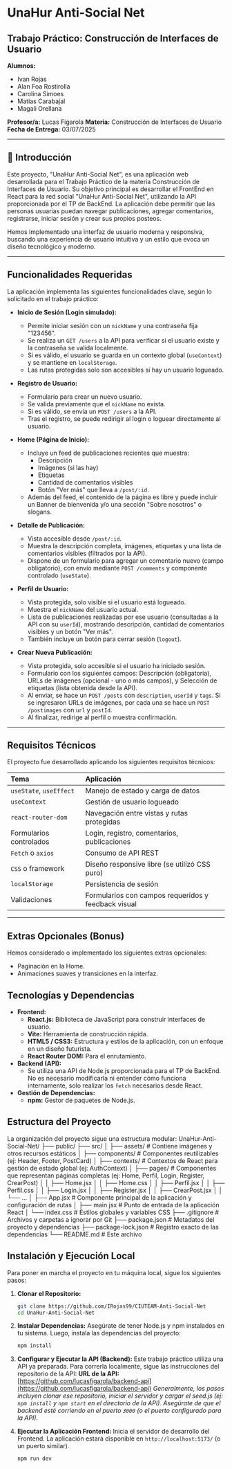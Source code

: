 # UnaHur Anti-Social Net

## Trabajo Práctico: Construcción de Interfaces de Usuario

**Alumnos:**
* Ivan Rojas
* Alan Foa Rostirolla
* Carolina Simoes
* Matias Carabajal
* Magali Orellana

**Profesor/a:** Lucas Figarola
**Materia:** Construcción de Interfaces de Usuario
**Fecha de Entrega:** 03/07/2025

---

## 🚀 Introducción

Este proyecto, "UnaHur Anti-Social Net", es una aplicación web desarrollada para el Trabajo Práctico de la materia Construcción de Interfaces de Usuario. Su objetivo principal es desarrollar el FrontEnd en React para la red social "UnaHur Anti-Social Net", utilizando la API proporcionada por el TP de BackEnd. La aplicación debe permitir que las personas usuarias puedan navegar publicaciones, agregar comentarios, registrarse, iniciar sesión y crear sus propios posteos.

Hemos implementado una interfaz de usuario moderna y responsiva, buscando una experiencia de usuario intuitiva y un estilo que evoca un diseño tecnológico y moderno.

---

## Funcionalidades Requeridas

La aplicación implementa las siguientes funcionalidades clave, según lo solicitado en el trabajo práctico:

* **Inicio de Sesión (Login simulado):**
    * Permite iniciar sesión con un `nickName` y una contraseña fija "123456".
    * Se realiza un `GET /users` a la API para verificar si el usuario existe y la contraseña se valida localmente.
    * Si es válido, el usuario se guarda en un contexto global (`useContext`) y se mantiene en `localStorage`.
    * Las rutas protegidas solo son accesibles si hay un usuario logueado.

* **Registro de Usuario:**
    * Formulario para crear un nuevo usuario.
    * Se valida previamente que el `nickName` no exista.
    * Si es válido, se envía un `POST /users` a la API.
    * Tras el registro, se puede redirigir al login o loguear directamente al usuario.

* **Home (Página de Inicio):**
    * Incluye un feed de publicaciones recientes que muestra:
        * Descripción
        * Imágenes (si las hay)
        * Etiquetas
        * Cantidad de comentarios visibles
        * Botón "Ver más" que lleva a `/post/:id`.
    * Además del feed, el contenido de la página es libre y puede incluir un Banner de bienvenida y/o una sección "Sobre nosotros" o slogans.

* **Detalle de Publicación:**
    * Vista accesible desde `/post/:id`.
    * Muestra la descripción completa, imágenes, etiquetas y una lista de comentarios visibles (filtrados por la API).
    * Dispone de un formulario para agregar un comentario nuevo (campo obligatorio), con envío mediante `POST /comments` y componente controlado (`useState`).

* **Perfil de Usuario:**
    * Vista protegida, solo visible si el usuario está logueado.
    * Muestra el `nickName` del usuario actual.
    * Lista de publicaciones realizadas por ese usuario (consultadas a la API con su `userId`), mostrando descripción, cantidad de comentarios visibles y un botón "Ver más".
    * También incluye un botón para cerrar sesión (`logout`).

* **Crear Nueva Publicación:**
    * Vista protegida, solo accesible si el usuario ha iniciado sesión.
    * Formulario con los siguientes campos: Descripción (obligatoria), URLs de imágenes (opcional - uno o más campos), y Selección de etiquetas (lista obtenida desde la API).
    * Al enviar, se hace un `POST /posts` con `description`, `userId` y `tags`. Si se ingresaron URLs de imágenes, por cada una se hace un `POST /postimages` con `url` y `postId`.
    * Al finalizar, redirige al perfil o muestra confirmación.

---

## Requisitos Técnicos

El proyecto fue desarrollado aplicando los siguientes requisitos técnicos:

| Tema                | Aplicación                                   |
| :------------------ | :------------------------------------------- |
| `useState`, `useEffect` | Manejo de estado y carga de datos            |
| `useContext`        | Gestión de usuario logueado                  |
| `react-router-dom`  | Navegación entre vistas y rutas protegidas   |
| Formularios controlados | Login, registro, comentarios, publicaciones  |
| `Fetch` o `axios`   | Consumo de API REST                          |
| `CSS` o framework   | Diseño responsive libre (se utilizó CSS puro) |
| `localStorage`      | Persistencia de sesión                       |
| Validaciones        | Formularios con campos requeridos y feedback visual |

---

## Extras Opcionales (Bonus)

Hemos considerado o implementado los siguientes extras opcionales:
* Paginación en la Home.
* Animaciones suaves y transiciones en la interfaz.


## Tecnologías y Dependencias

* **Frontend:**
    * **React.js:** Biblioteca de JavaScript para construir interfaces de usuario.
    * **Vite:** Herramienta de construcción rápida.
    * **HTML5 / CSS3:** Estructura y estilos de la aplicación, con un enfoque en un diseño futurista.
    * **React Router DOM:** Para el enrutamiento.
* **Backend (API):**
    * Se utiliza una API de Node.js proporcionada para el TP de BackEnd. No es necesario modificarla ni entender cómo funciona internamente, solo realizar los `fetch` necesarios desde React.
* **Gestión de Dependencias:**
    * **npm:** Gestor de paquetes de Node.js.

## Estructura del Proyecto

La organización del proyecto sigue una estructura modular:
UnaHur-Anti-Social-Net/
├── public/
├── src/
│   ├── assets/              # Contiene imágenes y otros recursos estáticos
│   ├── components/          # Componentes reutilizables (ej: Header, Footer, PostCard)
│   ├── contexts/            # Contextos de React para gestión de estado global (ej: AuthContext)
│   ├── pages/               # Componentes que representan páginas completas (ej: Home, Perfil, Login, Register, CrearPost)
│   │   ├── Home.jsx
│   │   ├── Home.css
│   │   ├── Perfil.jsx
│   │   ├── Perfil.css
│   │   ├── Login.jsx
│   │   ├── Register.jsx
│   │   ├── CrearPost.jsx
│   │   └── ...
│   ├── App.jsx              # Componente principal de la aplicación y configuración de rutas
│   ├── main.jsx             # Punto de entrada de la aplicación React
│   └── index.css            # Estilos globales y variables CSS
├── .gitignore               # Archivos y carpetas a ignorar por Git
├── package.json             # Metadatos del proyecto y dependencias
├── package-lock.json        # Registro exacto de las dependencias
└── README.md                # Este archivo

## Instalación y Ejecución Local

Para poner en marcha el proyecto en tu máquina local, sigue los siguientes pasos:

1.  **Clonar el Repositorio:**
    ```bash
    git clone https://github.com/IRojas99/CIUTEAM-Anti-Social-Net
    cd UnaHur-Anti-Social-Net
    ```


2.  **Instalar Dependencias:**
    Asegúrate de tener Node.js y npm instalados en tu sistema. Luego, instala las dependencias del proyecto:
    ```bash
    npm install
    ```

3.  **Configurar y Ejecutar la API (Backend):**
    Este trabajo práctico utiliza una API ya preparada. Para correrla localmente, sigue las instrucciones del repositorio de la API:
    **URL de la API:** [https://github.com/lucasfigarola/backend-api](https://github.com/lucasfigarola/backend-api)
    *Generalmente, los pasos incluyen clonar ese repositorio, iniciar el servidor y cargar el seed.js (ej: `npm install` y `npm start` en el directorio de la API). Asegúrate de que el backend esté corriendo en el puerto `3000` (o el puerto configurado para la API).*

4.  **Ejecutar la Aplicación Frontend:**
    Inicia el servidor de desarrollo del Frontend. La aplicación estará disponible en `http://localhost:5173/` (o un puerto similar).
    ```bash
    npm run dev
    ```

